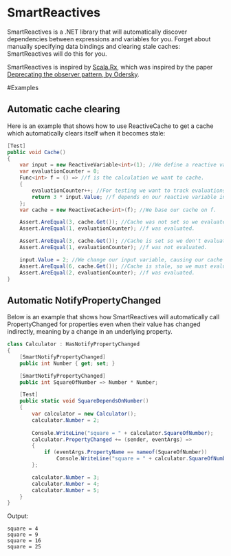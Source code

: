# SmartReactives

SmartReactives is a .NET library that will automatically discover dependencies between expressions and variables for you. Forget about manually specifying data bindings and clearing stale caches: SmartReactives will do this for you.

SmartReactives is inspired by [Scala.Rx](https://github.com/lihaoyi/scala.rx), which was inspired by the paper [Deprecating the observer pattern, by Odersky](https://scholar.google.nl/scholar?q=deprecating+the+observer+pattern&btnG=&hl=en&as_sdt=0%2C5).

#Examples

## Automatic cache clearing
Here is an example that shows how to use ReactiveCache to get a cache which automatically clears itself when it becomes stale:
```c#
[Test]
public void Cache()
{
    var input = new ReactiveVariable<int>(1); //We define a reactive variable.
    var evaluationCounter = 0;
    Func<int> f = () => //f is the calculation we want to cache.
    {
        evaluationCounter++; //For testing we want to track evaluations.
        return 3 * input.Value; //f depends on our reactive variable input.
    };
    var cache = new ReactiveCache<int>(f); //We base our cache on f.

    Assert.AreEqual(3, cache.Get()); //Cache was not set so we evaluate f.
    Assert.AreEqual(1, evaluationCounter); //f was evaluated.

    Assert.AreEqual(3, cache.Get()); //Cache is set so we don't evaluate f.
    Assert.AreEqual(1, evaluationCounter); //f was not evaluated.

    input.Value = 2; //We change our input variable, causing our cache to become stale.
    Assert.AreEqual(6, cache.Get()); //Cache is stale, so we must evaluate f.
    Assert.AreEqual(2, evaluationCounter); //f was evaluated.
}
```


## Automatic NotifyPropertyChanged
Below is an example that shows how SmartReactives will automatically call PropertyChanged for properties even when their value has changed indirectly, meaning by a change in an underlying property. 

```c#
class Calculator : HasNotifyPropertyChanged
{
    [SmartNotifyPropertyChanged]
    public int Number { get; set; }

    [SmartNotifyPropertyChanged]
    public int SquareOfNumber => Number * Number;

    [Test]
    public static void SquareDependsOnNumber()
    {
        var calculator = new Calculator();
        calculator.Number = 2;
        
        Console.WriteLine("square = " + calculator.SquareOfNumber); 
        calculator.PropertyChanged += (sender, eventArgs) =>
        {
            if (eventArgs.PropertyName == nameof(SquareOfNumber))
                Console.WriteLine("square = " + calculator.SquareOfNumber);
        };

        calculator.Number = 3;
        calculator.Number = 4;
        calculator.Number = 5;
    }
}
```

Output:
```
square = 4
square = 9
square = 16
square = 25
```
